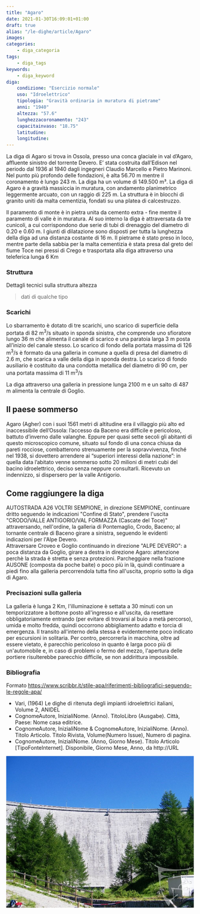```yaml
---
title: "Agaro"
date: 2021-01-30T16:09:01+01:00
draft: true
alias: "/le-dighe/article/Agaro"
images:
categories:
    - diga_categoria
tags:
    - diga_tags
keywords: 
    - diga_keyword
diga:
    condizione: "Esercizio normale"
    uso: "Idroelettrico"
    tipologia: "Gravità ordinaria in muratura di pietrame"
    anni: "1940"
    altezza: "57.6"
    lunghezzacoronamento: "243"
    capacitainvaso: "18.75"
    latitudine:
    longitudine:
---
```


La diga di Agaro si trova in Ossola, presso una conca glaciale in val d’Agaro, affluente sinistro del torrente Devero. E’ stata costruita dall’Edison nel periodo dal 1936 al 1940 dagli ingegneri Claudio Marcello e Pietro Marinoni. 
Nel punto più profondo delle fondazioni, è alta 56.70 m mentre il coronamento è lungo 243 m. La diga ha un volume di 149.500 m&#x00B3;. La diga di Agaro è a gravità massiccia in muratura, con andamento planimetrico leggermente arcuato, con un raggio di 225 m.
La struttura è in blocchi di granito uniti da malta cementizia, fondati su una platea di calcestruzzo.

<!--more-->

Il paramento di monte è in pietra unita da cemento extra - fine mentre il paramento di valle è in muratura. 
Al suo interno la diga è attraversata da tre cunicoli, a cui corrispondono due serie di tubi di drenaggio del diametro di 0.20 e 0.60 m.  I giunti di dilatazione sono disposti per tutta la lunghezza della diga ad una distanza costante di 16 m.
Il pietrame è stato preso in loco, mentre parte della sabbia per la malta cementizia è stata presa dal greto del fiume Toce nei pressi di Crego e trasportata alla diga attraverso una teleferica lunga 6 Km

### Struttura

Dettagli tecnici sulla struttura altezza

> dati di qualche tipo

### Scarichi

Lo sbarramento è dotato di tre scarichi, uno scarico di superficie della portata di 82 m<sup>3</sup>/s  situato in sponda sinistra, che comprende uno sfioratore lungo 36 m che alimenta il canale di scarico e una paratoia larga 3 m posta all’inizio del canale stesso. 
Lo scarico di fondo della portata massima di 126 m<sup>3</sup>/s è formato da una galleria in comune a quella di presa del diametro di 2.6 m, che scarica a valle della diga in sponda destra. Lo scarico di fondo ausiliario è costituito da una condotta metallica del diametro di 90 cm, per una portata massima di 11 m<sup>3</sup>/s

La diga attraverso una galleria in pressione lunga 2100 m e un salto di 487 m alimenta la centrale di Goglio. 

## Il paese sommerso

Agaro (Agher) con i suoi 1561 metri di altitudine era il villaggio più alto ed inaccessibile dell’Ossola: l’accesso da Baceno era difficile e pericoloso, battuto d’inverno dalle valanghe. Eppure per quasi sette secoli gli abitanti di questo microscopico comune, situato sul fondo di una conca chiusa da pareti rocciose, combatterono strenuamente per la sopravvivenza, finché nel 1938, si dovettero arrendere ai “superiori interessi della nazione”:  in quella data l’abitato venne sommerso sotto 20 milioni di metri cubi del bacino idroelettrico, deciso senza neppure consultarli. Ricevuto un indennizzo, si dispersero per la valle Antigorio.

## Come raggiungere la diga

AUTOSTRADA A26 VOLTRI SEMPIONE, in direzione SEMPIONE, continuare dritto seguendo le indicazioni "Confine di Stato", prendere l'uscita "CRODO/VALLE ANTIGORIO/VAL FORMAZZA (Cascate del Toce)" attraversando, nell'ordine, la galleria di Pontemaglio, Crodo, Baceno; 
al tornante centrale di Baceno girare a sinistra, seguendo le evidenti indicazioni per l'Alpe Devero.  
Attraversare Croveo e Goglio continuando in direzione "ALPE DEVERO": a poca distanza da Goglio, girare a destra in direzione Agaro: attenzione perchè la strada è stretta e senza protezioni.
Parcheggiare nella frazione AUSONE (composta da poche baite) o poco più in là, quindi continuare a piedi fino alla galleria percorrendola tutta fino all'uscita, proprio sotto la diga di Agaro.

### Precisazioni sulla galleria

La galleria è lunga 2 Km, l'illuminazione è settata a 30 minuti con un temporizzatore a bottone posto all'ingresso e all'uscita, da resettare obbligatoriamente entrando (per evitare di trovarsi al buio a metà percorso), umida e molto fredda, quindi occorrono abbigliamento adatto e torcia di emergenza. 
Il transito all'interno della stessa è evidentemente poco indicato per escursioni in solitaria.
Per contro, percorrerla in macchina, oltre ad essere vietato, è parecchio pericoloso in quanto è larga poco più di un'automobile e, in caso di problemi o fermo del mezzo, l'apertura delle portiere risulterebbe parecchio difficile, se non addirittura impossibile.


### Bibliografia

Formato https://www.scribbr.it/stile-apa/riferimenti-bibliografici-seguendo-le-regole-apa/

- Vari, (1964) Le dighe di ritenuta degli impianti idroelettrici italiani, Volume 2, ANIDEL
- CognomeAutore, InizialiNome. (Anno). TitoloLibro (Ausgabe). Città, Paese: Nome casa editrice.
- CognomeAutore, InizialiNome & CognomeAutore, InizialiNome. (Anno). Titolo Articolo. Titolo Rivista, Volume(Numero Issue), Numero di pagina.
- CognomeAutore, InizialiNome. (Anno, Giorno Mese). Titolo Articolo [TipoFonteInternet]. Disponibile, Giorno Mese, Anno, da http://URL

![Diga da valle](diga_da_valle.jpg "Diga da valle")
